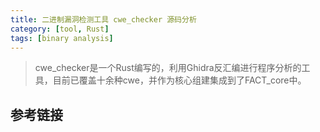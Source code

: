 ```yaml
---
title: 二进制漏洞检测工具 cwe_checker 源码分析
category: [tool, Rust]
tags: [binary analysis]
---
```


> cwe_checker是一个Rust编写的，利用Ghidra反汇编进行程序分析的工具，目前已覆盖十余种cwe，并作为核心组建集成到了FACT_core中。

## 参考链接
